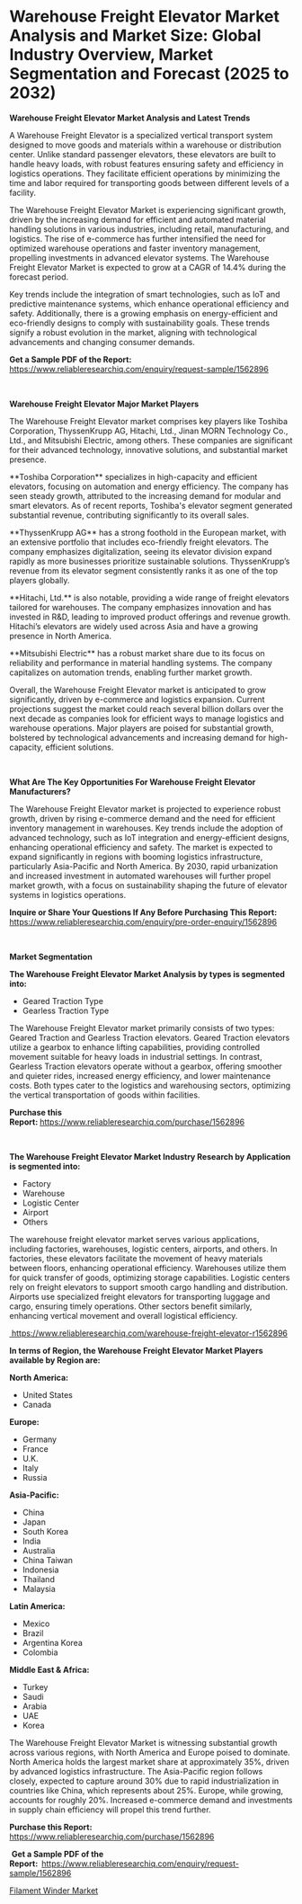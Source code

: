 <p><h1>Warehouse Freight Elevator Market Analysis and Market Size: Global Industry Overview, Market Segmentation and Forecast (2025 to 2032)</h1></p><p><strong>Warehouse Freight Elevator Market Analysis and Latest Trends</strong></p>
<p><p>A Warehouse Freight Elevator is a specialized vertical transport system designed to move goods and materials within a warehouse or distribution center. Unlike standard passenger elevators, these elevators are built to handle heavy loads, with robust features ensuring safety and efficiency in logistics operations. They facilitate efficient operations by minimizing the time and labor required for transporting goods between different levels of a facility.</p><p>The Warehouse Freight Elevator Market is experiencing significant growth, driven by the increasing demand for efficient and automated material handling solutions in various industries, including retail, manufacturing, and logistics. The rise of e-commerce has further intensified the need for optimized warehouse operations and faster inventory management, propelling investments in advanced elevator systems. The Warehouse Freight Elevator Market is expected to grow at a CAGR of 14.4% during the forecast period. </p><p>Key trends include the integration of smart technologies, such as IoT and predictive maintenance systems, which enhance operational efficiency and safety. Additionally, there is a growing emphasis on energy-efficient and eco-friendly designs to comply with sustainability goals. These trends signify a robust evolution in the market, aligning with technological advancements and changing consumer demands.</p></p>
<p><strong>Get a Sample PDF of the Report:&nbsp;</strong> <a href="https://www.reliableresearchiq.com/enquiry/request-sample/1562896?utm_campaign=2200&utm_medium=2&utm_source=Github&utm_content=ia&utm_term=16022025&utm_id=warehouse-freight-elevator">https://www.reliableresearchiq.com/enquiry/request-sample/1562896</a></p>
<p>&nbsp;</p>
<p><strong>Warehouse Freight Elevator Major Market Players</strong></p>
<p><p>The Warehouse Freight Elevator market comprises key players like Toshiba Corporation, ThyssenKrupp AG, Hitachi, Ltd., Jinan MORN Technology Co., Ltd., and Mitsubishi Electric, among others. These companies are significant for their advanced technology, innovative solutions, and substantial market presence.</p><p>**Toshiba Corporation** specializes in high-capacity and efficient elevators, focusing on automation and energy efficiency. The company has seen steady growth, attributed to the increasing demand for modular and smart elevators. As of recent reports, Toshiba's elevator segment generated substantial revenue, contributing significantly to its overall sales.</p><p>**ThyssenKrupp AG** has a strong foothold in the European market, with an extensive portfolio that includes eco-friendly freight elevators. The company emphasizes digitalization, seeing its elevator division expand rapidly as more businesses prioritize sustainable solutions. ThyssenKrupp’s revenue from its elevator segment consistently ranks it as one of the top players globally.</p><p>**Hitachi, Ltd.** is also notable, providing a wide range of freight elevators tailored for warehouses. The company emphasizes innovation and has invested in R&D, leading to improved product offerings and revenue growth. Hitachi’s elevators are widely used across Asia and have a growing presence in North America.</p><p>**Mitsubishi Electric** has a robust market share due to its focus on reliability and performance in material handling systems. The company capitalizes on automation trends, enabling further market growth.</p><p>Overall, the Warehouse Freight Elevator market is anticipated to grow significantly, driven by e-commerce and logistics expansion. Current projections suggest the market could reach several billion dollars over the next decade as companies look for efficient ways to manage logistics and warehouse operations. Major players are poised for substantial growth, bolstered by technological advancements and increasing demand for high-capacity, efficient solutions.</p></p>
<p>&nbsp;</p>
<p><strong>What Are The Key Opportunities For Warehouse Freight Elevator Manufacturers?</strong></p>
<p><p>The Warehouse Freight Elevator market is projected to experience robust growth, driven by rising e-commerce demand and the need for efficient inventory management in warehouses. Key trends include the adoption of advanced technology, such as IoT integration and energy-efficient designs, enhancing operational efficiency and safety. The market is expected to expand significantly in regions with booming logistics infrastructure, particularly Asia-Pacific and North America. By 2030, rapid urbanization and increased investment in automated warehouses will further propel market growth, with a focus on sustainability shaping the future of elevator systems in logistics operations.</p></p>
<p><strong>Inquire or Share Your Questions If Any Before Purchasing This Report:</strong> <a href="https://www.reliableresearchiq.com/enquiry/pre-order-enquiry/1562896?utm_campaign=2200&utm_medium=2&utm_source=Github&utm_content=ia&utm_term=16022025&utm_id=warehouse-freight-elevator">https://www.reliableresearchiq.com/enquiry/pre-order-enquiry/1562896</a></p>
<p>&nbsp;</p>
<p><strong>Market Segmentation</strong></p>
<p><strong>The Warehouse Freight Elevator Market Analysis by types is segmented into:</strong></p>
<p><ul><li>Geared Traction Type</li><li>Gearless Traction Type</li></ul></p>
<p><p>The Warehouse Freight Elevator market primarily consists of two types: Geared Traction and Gearless Traction elevators. Geared Traction elevators utilize a gearbox to enhance lifting capabilities, providing controlled movement suitable for heavy loads in industrial settings. In contrast, Gearless Traction elevators operate without a gearbox, offering smoother and quieter rides, increased energy efficiency, and lower maintenance costs. Both types cater to the logistics and warehousing sectors, optimizing the vertical transportation of goods within facilities.</p></p>
<p><strong>Purchase this Report:&nbsp;</strong><a href="https://www.reliableresearchiq.com/purchase/1562896?utm_campaign=2200&utm_medium=2&utm_source=Github&utm_content=ia&utm_term=16022025&utm_id=warehouse-freight-elevator">https://www.reliableresearchiq.com/purchase/1562896</a></p>
<p>&nbsp;</p>
<p><strong>The Warehouse Freight Elevator Market Industry Research by Application is segmented into:</strong></p>
<p><ul><li>Factory</li><li>Warehouse</li><li>Logistic Center</li><li>Airport</li><li>Others</li></ul></p>
<p><p>The warehouse freight elevator market serves various applications, including factories, warehouses, logistic centers, airports, and others. In factories, these elevators facilitate the movement of heavy materials between floors, enhancing operational efficiency. Warehouses utilize them for quick transfer of goods, optimizing storage capabilities. Logistic centers rely on freight elevators to support smooth cargo handling and distribution. Airports use specialized freight elevators for transporting luggage and cargo, ensuring timely operations. Other sectors benefit similarly, enhancing vertical movement and overall logistical efficiency.</p></p>
<p><a href="https://www.reliableresearchiq.com/warehouse-freight-elevator-r1562896?utm_campaign=2200&utm_medium=2&utm_source=Github&utm_content=ia&utm_term=16022025&utm_id=warehouse-freight-elevator">&nbsp;https://www.reliableresearchiq.com/warehouse-freight-elevator-r1562896</a></p>
<p><strong>In terms of Region, the Warehouse Freight Elevator Market Players available by Region are:</strong></p>
<p>
    <p> <strong> North America: </strong>
        <ul>
            <li>United States</li>
            <li>Canada</li>
        </ul>
        </p> 
    <p> <strong> Europe: </strong>
        <ul>
            <li>Germany</li>
            <li>France</li>
            <li>U.K.</li>
            <li>Italy</li>
            <li>Russia</li>
        </ul>
        </p> 
    <p> <strong> Asia-Pacific: </strong>
        <ul>
            <li>China</li>
            <li>Japan</li>
            <li>South Korea</li>
            <li>India</li>
            <li>Australia</li>
            <li>China Taiwan</li>
            <li>Indonesia</li>
            <li>Thailand</li>
            <li>Malaysia</li>
        </ul>
        </p> 
    <p> <strong> Latin America: </strong>
        <ul>
            <li>Mexico</li>
            <li>Brazil</li>
            <li>Argentina Korea</li>
            <li>Colombia</li>
        </ul>
        </p> 
    <p> <strong> Middle East & Africa: </strong>
        <ul>
            <li>Turkey</li>
            <li>Saudi</li>
            <li>Arabia</li>
            <li>UAE</li>
            <li>Korea</li>
        </ul>
    </p>
    </p>
<p><p>The Warehouse Freight Elevator Market is witnessing substantial growth across various regions, with North America and Europe poised to dominate. North America holds the largest market share at approximately 35%, driven by advanced logistics infrastructure. The Asia-Pacific region follows closely, expected to capture around 30% due to rapid industrialization in countries like China, which represents about 25%. Europe, while growing, accounts for roughly 20%. Increased e-commerce demand and investments in supply chain efficiency will propel this trend further.</p></p>
<p><strong>Purchase this Report: </strong><a href="https://www.reliableresearchiq.com/purchase/1562896?utm_campaign=2200&utm_medium=2&utm_source=Github&utm_content=ia&utm_term=16022025&utm_id=warehouse-freight-elevator">https://www.reliableresearchiq.com/purchase/1562896</a></p>
<p>&nbsp;<strong>Get a Sample PDF of the Report:&nbsp;&nbsp;</strong><a href="https://www.reliableresearchiq.com/enquiry/request-sample/1562896?utm_campaign=2200&utm_medium=2&utm_source=Github&utm_content=ia&utm_term=16022025&utm_id=warehouse-freight-elevator">https://www.reliableresearchiq.com/enquiry/request-sample/1562896</a></p>
<p><strong></strong></p>
<p><p><a href="https://github.com/shondapmbau/Market-Research-Report-List-1/blob/main/filament-winder-market.md?utm_campaign=2200&utm_medium=2&utm_source=Github&utm_content=ia&utm_term=16022025&utm_id=warehouse-freight-elevator">Filament Winder Market</a></p></p>